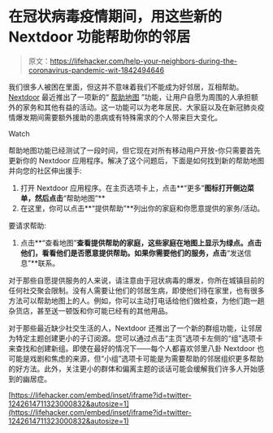 # 在冠状病毒疫情期间，用这些新的 Nextdoor 功能帮助你的邻居

> 原文：<https://lifehacker.com/help-your-neighbors-during-the-coronavirus-pandemic-wit-1842494646>

我们很多人被困在里面，但这并不意味着我们不能成为好邻居，互相帮助。 [Nextdoor](https://nextdoor.com/) 最近推出了一项新的“ [帮助地图](https://blog.nextdoor.com/2020/03/18/nextdoor-launches-help-map-and-groups-to-bring-neighbors-together/) ”功能，让用户自愿为周围的人承担额外的家务和其他有益的活动。这一功能可以为老年居民、大家庭以及在新冠肺炎疫情爆发期间需要额外援助的患病或有特殊需求的个人带来巨大变化。

Watch

帮助地图功能已经测试了一段时间，但它现在对所有移动用户开放-你只需要首先更新你的 Nextdoor 应用程序。解决了这个问题后，下面是如何找到新的帮助地图并向您的社区伸出援手:

1.  打开 Nextdoor 应用程序。在主页选项卡上，点击**“更多”**图标打开侧边菜单，然后点击**“帮助地图”**
2.  在这里，你可以点击**“提供帮助”**列出你的家庭和你愿意提供的家务/活动。

要请求帮助:

1.  点击**“查看地图”**查看提供帮助的家庭，这些家庭在地图上显示为绿点。点击他们，看看他们是否愿意提供帮助。如果你需要他们的服务，点击**“发送信息”**联系。

对于那些自愿提供服务的人来说，请注意由于冠状病毒的爆发，你所在城镇目前的任何社交聚会限制。没有人需要让他们的邻居生病，即使他们待在家里，也有很多方法可以帮助地图上的人。例如，你可以主动打电话给他们做检查，为他们跑一趟杂货店，甚至送一顿饭和你可能已经有的其他用品。

对于那些最近缺少社交生活的人，Nextdoor 还推出了一个新的群组功能，让邻居为特定主题创建更小的子订阅源。您可以通过点击“主页”选项卡左侧的“组”选项卡来查找和创建新组。即使在最好的情况下——每个人都喜欢邻里八卦 Nextdoor 也可能是戏剧和焦虑的来源，但“小组”选项卡可能是为需要帮助的邻居组织更多帮助的好方法。此外，关注更小的群体和偏离主题的谈话可能会缓解我们许多人开始感到的幽居症。

 [https://lifehacker.com/embed/inset/iframe?id=twitter-1242614711323000832&autosize=1](https://lifehacker.com/embed/inset/iframe?id=twitter-1242614711323000832&autosize=1)